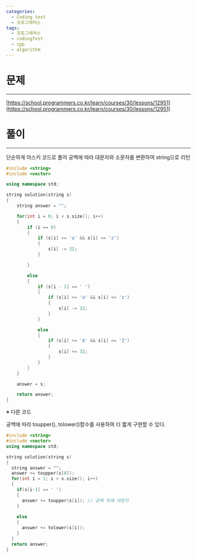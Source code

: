 ```yaml
---
categories:
  - Coding test
  - 프로그래머스
tags:
  - 프로그래머스
  - codingTest
  - cpp
  - algorithm
---
```

# 문제
___

[https://school.programmers.co.kr/learn/courses/30/lessons/12951](https://school.programmers.co.kr/learn/courses/30/lessons/12951)

# 풀이
___

단순하게 아스키 코드로 풀어 공백에 따라 대문자와 소문자를 변환하여 string으로 리턴


```c++
#include <string>
#include <vector>

using namespace std;

string solution(string s) 
{
    string answer = "";

    for(int i = 0; i < s.size(); i++)
    {
        if (i == 0)
        {
            if (s[i] >= 'a' && s[i] <= 'z')
            {
                s[i] -= 32;
            }

        }

        else
        {
            if (s[i - 1] == ' ')
            {
                if (s[i] >= 'a' && s[i] <= 'z')
                {
                    s[i] -= 32;
                }
            }

            else
            {
                if (s[i] >= 'A' && s[i] <= 'Z')
                {
                    s[i] += 32;
                }
            }
        }
    }

    answer = s;

    return answer;
}

```



※ 다른 코드

공백에 따라 toupper(), tolower()함수를 사용하여 더 짧게 구현할 수 있다.

```c++
#include <string>
#include <vector>
using namespace std;

string solution(string s)
{
  string answer = "";
  answer += toupper(s[0]);
  for(int i = 1; i < s.size(); i++)
  {
    if(s[i-1] == ' ')
    { 
      answer += toupper(s[i]); // 공백 뒤에 대문자
    }
    
    else
    {
      answer += tolower(s[i]);
    }
  }
  return answer;
}

```

